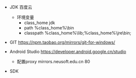 - JDK 百度云
  - 环境变量
    - class_home jdk
    - path %class_home%\bin
    - classpath %class_home%\lib;%class_home%\jre\bin;
- GIT https://npm.taobao.org/mirrors/git-for-windows/

- Android Studio https://developer.android.google.cn/studio
  - 配置proxy 
  mirrors.neusoft.edu.cn 80
  
- SDK 
